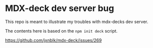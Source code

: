 # MDX-deck dev server bug

This repo is meant to illustrate my troubles with mdx-decks dev server.

The contents here is based on the `npm init deck` script.

https://github.com/jxnblk/mdx-deck/issues/269
